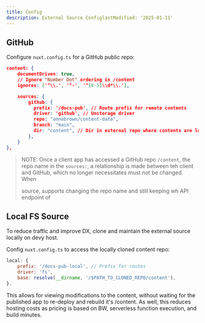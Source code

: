 ```yaml
---
title: Config
description: External Source ConfiglastModified: '2025-01-11'
---
```


## GitHub

Configure `nuxt.config.ts` for a GitHub public repo:

```json
content: {
    documentDriven: true,
    // Ignore "Number Dot" ordering in /content
    ignores: ['^\\.', '^-', '^[0-5]\\d*\\.'],

    sources: {
        github: {
          prefix: '/docs-pub', // Route prefix for remote contents
          driver: 'github', // Unstorage driver
          repo: "annebrown/content-data",
          branch: "main",
          dir: "content", // Dir in external repo where contents are located.
        },
    }
},

```

> NOTE: Once a client app has accessed a GitHub repo `/content`, the repo name in the `sources:`, a relationship is made between teh client and GitHub, which no longer necessitates must not be changed.  When
>
> source, supports changing the repo name and still keeping wh API endpoint of

## Local FS Source

To reduce traffic and improve DX, clone and maintain the external source locally on devy host.

Config `nuxt.config.ts` to access the locally cloned content repo:

```js
local: {
    prefix: '/docs-pub-local', // Prefix for routes
    driver: 'fs',
    base: resolve(__dirname, '/$PATH_TO_CLONED_REPO/content'),
},
```

This allows for viewing modifications to the content, without waiting for the published app to re-deploy and rebuild it's /content.  As well, this reduces hosting costs as pricing is based on BW, serverless function execution, and build minutes.
